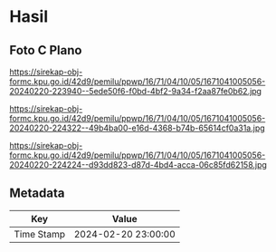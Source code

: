 # Hasil

## Foto C Plano

https://sirekap-obj-formc.kpu.go.id/42d9/pemilu/ppwp/16/71/04/10/05/1671041005056-20240220-223940--5ede50f6-f0bd-4bf2-9a34-f2aa87fe0b62.jpg

https://sirekap-obj-formc.kpu.go.id/42d9/pemilu/ppwp/16/71/04/10/05/1671041005056-20240220-224322--49b4ba00-e16d-4368-b74b-65614cf0a31a.jpg

https://sirekap-obj-formc.kpu.go.id/42d9/pemilu/ppwp/16/71/04/10/05/1671041005056-20240220-224224--d93dd823-d87d-4bd4-acca-06c85fd62158.jpg


## Metadata

| Key        | Value               |
| ---------- | ------------------- |
| Time Stamp | 2024-02-20 23:00:00 |



